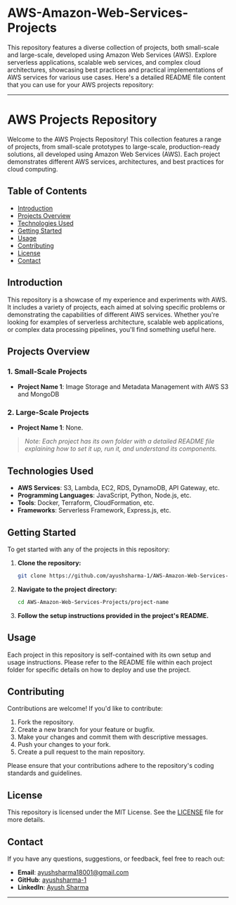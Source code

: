 # AWS-Amazon-Web-Services-Projects
This repository features a diverse collection of projects, both small-scale and large-scale, developed using Amazon Web Services (AWS). Explore serverless applications, scalable web services, and complex cloud architectures, showcasing best practices and practical implementations of AWS services for various use cases.
Here's a detailed README file content that you can use for your AWS projects repository:

---

# AWS Projects Repository

Welcome to the AWS Projects Repository! This collection features a range of projects, from small-scale prototypes to large-scale, production-ready solutions, all developed using Amazon Web Services (AWS). Each project demonstrates different AWS services, architectures, and best practices for cloud computing.

## Table of Contents

- [Introduction](#introduction)
- [Projects Overview](#projects-overview)
- [Technologies Used](#technologies-used)
- [Getting Started](#getting-started)
- [Usage](#usage)
- [Contributing](#contributing)
- [License](#license)
- [Contact](#contact)

## Introduction

This repository is a showcase of my experience and experiments with AWS. It includes a variety of projects, each aimed at solving specific problems or demonstrating the capabilities of different AWS services. Whether you're looking for examples of serverless architecture, scalable web applications, or complex data processing pipelines, you'll find something useful here.

## Projects Overview

### 1. **Small-Scale Projects**
   - **Project Name 1**: Image Storage and Metadata Management with AWS S3 and MongoDB

### 2. **Large-Scale Projects**
   - **Project Name 1**: None.

> *Note: Each project has its own folder with a detailed README file explaining how to set it up, run it, and understand its components.*

## Technologies Used

- **AWS Services**: S3, Lambda, EC2, RDS, DynamoDB, API Gateway, etc.
- **Programming Languages**: JavaScript, Python, Node.js, etc.
- **Tools**: Docker, Terraform, CloudFormation, etc.
- **Frameworks**: Serverless Framework, Express.js, etc.

## Getting Started

To get started with any of the projects in this repository:

1. **Clone the repository:**
   ```bash
   git clone https://github.com/ayushsharma-1/AWS-Amazon-Web-Services-Projects.git
   ```
2. **Navigate to the project directory:**
   ```bash
   cd AWS-Amazon-Web-Services-Projects/project-name
   ```
3. **Follow the setup instructions provided in the project's README.**

## Usage

Each project in this repository is self-contained with its own setup and usage instructions. Please refer to the README file within each project folder for specific details on how to deploy and use the project.

## Contributing

Contributions are welcome! If you'd like to contribute:

1. Fork the repository.
2. Create a new branch for your feature or bugfix.
3. Make your changes and commit them with descriptive messages.
4. Push your changes to your fork.
5. Create a pull request to the main repository.

Please ensure that your contributions adhere to the repository's coding standards and guidelines.

## License

This repository is licensed under the MIT License. See the [LICENSE](LICENSE) file for more details.

## Contact

If you have any questions, suggestions, or feedback, feel free to reach out:

- **Email**: ayushsharma18001@gmail.com
- **GitHub**: [ayushsharma-1](https://github.com/ayushsharma-1)
- **LinkedIn**: [Ayush Sharma](https://www.linkedin.com/in/ayush-sharma-ba6a8324a/)

---

